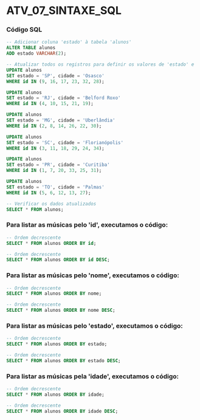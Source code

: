 # ATV_07_SINTAXE_SQL

### Código SQL
```sql
-- Adicionar coluna 'estado' à tabela 'alunos'
ALTER TABLE alunos
ADD estado VARCHAR(2);

-- Atualizar todos os registros para definir os valores de 'estado' e 'cidade'
UPDATE alunos
SET estado = 'SP', cidade = 'Osasco'
WHERE id IN (9, 16, 17, 23, 32, 28);

UPDATE alunos
SET estado = 'RJ', cidade = 'Belford Roxo'
WHERE id IN (4, 10, 15, 21, 19);

UPDATE alunos
SET estado = 'MG', cidade = 'Uberlândia'
WHERE id IN (2, 8, 14, 26, 22, 30);

UPDATE alunos
SET estado = 'SC', cidade = 'Florianópolis'
WHERE id IN (3, 11, 18, 29, 24, 34);

UPDATE alunos
SET estado = 'PR', cidade = 'Curitiba'
WHERE id IN (1, 7, 20, 33, 25, 31);

UPDATE alunos
SET estado = 'TO', cidade = 'Palmas'
WHERE id IN (5, 6, 12, 13, 27);

-- Verificar os dados atualizados
SELECT * FROM alunos;
```

### Para listar as músicas pelo 'id', executamos o código:
```sql
-- Ordem decrescente
SELECT * FROM alunos ORDER BY id;

-- Ordem decrescente
SELECT * FROM alunos ORDER BY id DESC;
```

### Para listar as músicas pelo 'nome', executamos o código:
```sql
-- Ordem decrescente
SELECT * FROM alunos ORDER BY nome;

-- Ordem decrescente
SELECT * FROM alunos ORDER BY nome DESC;
```

### Para listar as músicas pelo 'estado', executamos o código:
```sql
-- Ordem decrescente
SELECT * FROM alunos ORDER BY estado;

-- Ordem decrescente
SELECT * FROM alunos ORDER BY estado DESC;
```

### Para listar as músicas pela 'idade', executamos o código:
```sql
-- Ordem decrescente
SELECT * FROM alunos ORDER BY idade;

-- Ordem decrescente
SELECT * FROM alunos ORDER BY idade DESC;
```

